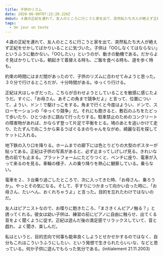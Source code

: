 ```yaml
---
title: 子供のリズム
date: 2020-06-08T07:22:20.226Z
debut: ４歳の正紀を連れて、友人のところに行こうと家を出て、突然私たち大人が絶えず正紀をせかしてばかりいることに気づいた。子供は「OOしなくてはならない」というふうに動かない。「OOしたい」というのが、動きの動機である。だからよそ見ばかりしている。朝起きて着替える時も、ご飯を食べる時も、道を歩く時も。
tags:
  - Un jour un texte
---
```

４歳の正紀を連れて、友人のところに行こうと家を出て、突然私たち大人が絶えず正紀をせかしてばかりいることに気づいた。子供は「OOしなくてはならない」というふうに動かない。「OOしたい」というのが、動きの動機である。だからよそ見ばかりしている。朝起きて着替える時も、ご飯を食べる時も、道を歩く時も。

約束の時間にはまだ間があったので、子供のリズムに合わせてみようと思った。３０分で行けるところだが、十分時間がある。ゆっくり行ける。

正紀は大はしゃぎだった。こちらが合わせようとしていることを敏感に感じたようだ。すぐに、「お母さん、あそこの角まで競争だよ」と言って、位置について、ようい、ドン！で駆けっこをする。角まで行くと今度はようい、ドンで、スローモーションの「ゆっくり競争」だ。それにも飽きると、敷石のふちをたどって歩いたり、ひとつおきに跳ねて行ったりする。駐車禁止のためのコンクリートの障害物があれば、かならず登って片足で平衡をとる。鳩のあとを追いかけて走り、たたずんで向こうから来るうばぐるまのちゃんをながめ、綺麗な石を探してケットに入れる。

地下鉄の入り口を降りる。ホームまでの廊下には色とりどりの大型のポスターが貼ってある。正紀は子供の写真があると、必ず止まってしげしげ見る。きれいな色の前でも止まる。プラットフォームにたどりつくと、ベンチに座り、電車が入って来るのを見る。車輪の様子、人の乗り降りを熱心に観察している。乗らない。

電車を２、３台乗り過ごしたところで、次に入ってきた時、「お母さん、乗ろうか」。やっとその気になる。そして、手すりにつかまって向かい合った時に、「お母さん、たいへん、おくれちゃうよ」と言った。目的を忘れたわけではないのだ。

友人はピアニストなので、お喋りに飽きたころ、「まさきくんピアノ触る？」と誘ってくれる。彼女は幼い子供は、練習の前にピアノに自由に触らせ、出てくる音をよく聞くように促す。正紀は遊んだ後の満足感でリラックスしていて、音と戯れ、よく聞き、楽しんだ。

私はというと、目的志向で何事も能率良くしようとせかせかするのではなく、自分もこれはこういうふうにしたい、という発想で生きられたらいいな、などと思っている。何か子供に遊んでもらった気分である。(initialement 21.11.2003)
